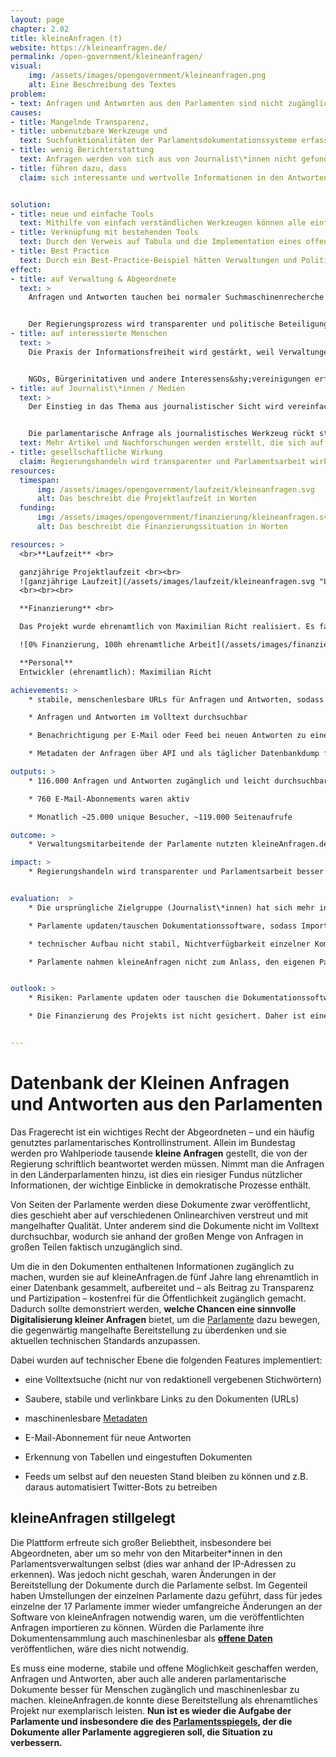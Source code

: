 ```yaml
---
layout: page
chapter: 2.02
title: kleineAnfragen (†)
website: https://kleineanfragen.de/
permalink: /open-government/kleineanfragen/
visual:
    img: /assets/images/opengovernment/kleineanfragen.png
    alt: Eine Beschreibung des Textes
problem:
- text: Anfragen und Antworten aus den Parlamenten sind nicht zugänglich.
causes:
- title: Mangelnde Transparenz,
- title: unbenutzbare Werkzeuge und
  text: Suchfunktionalitäten der Parlamentsdokumentationssysteme erfassen nicht den vollständigen Text und teilweise ist keine Verlinkung auf Anfragen in diesen Systemen möglich
- title: wenig Berichterstattung
  text: Anfragen werden von sich aus von Journalist\*innen nicht gefunden, manchmal werden sie vorab von Abgeordneten direkt an befreundete Journalist\*innen weitergegeben oder darauf hingewiesen
- title: führen dazu, dass
  claim: sich interessante und wertvolle Informationen in den Antworten finden, diese jedoch von wenigen Menschen außerhalb des Parlaments gelesen werden.


solution:
- title: neue und einfache Tools
  text: Mithilfe von einfach verständlichen Werkzeugen können alle einfacher auf die Anfragen und Antworten zugreifen.
- title: Verknüpfung mit bestehenden Tools
  text: Durch den Verweis auf Tabula und die Implementation eines offenen Standards (OParl) können die Daten in den Antworten, aber auch die Metadaten zu allen Antworten weiterverwendet werden.
- title: Best Practice
  text: Durch ein Best-Practice-Beispiel hätten Verwaltungen und Politik von den Vorteilen offener Werkzeuge überzeugt werden sollen.
effect:
- title: auf Verwaltung & Abgeordnete
  text: >
    Anfragen und Antworten tauchen bei normaler Suchmaschinenrecherche auf.


    Der Regierungsprozess wird transparenter und politische Beteiligung wird vereinfacht.
- title: auf interessierte Menschen
  text: >
    Die Praxis der Informationsfreiheit wird gestärkt, weil Verwaltungen online anhand von Fällen viel über Informationsfreiheit lernen können.


    NGOs, Bürgerinitativen und andere Interessens&shy;vereinigungen erfahren schneller, wenn ihre Themen im Parlament angefragt werden.
- title: auf Journalist\*innen / Medien
  text: >
    Der Einstieg in das Thema aus journalistischer Sicht wird vereinfacht


    Die parlamentarische Anfrage als journalistisches Werkzeug rückt stärker in den Fokus der Medien.
  text: Mehr Artikel und Nachforschungen werden erstellt, die sich auf Anfragen stützen.
- title: gesellschaftliche Wirkung
  claim: Regierungshandeln wird transparenter und Parlamentsarbeit wirksamer und besser nachvollziehbar, da mehr Menschen die Möglichkeit haben, sich zu informieren.
resources:
  timespan:
      img: /assets/images/opengovernment/laufzeit/kleineanfragen.svg
      alt: Das beschreibt die Projektlaufzeit in Worten
  funding:
      img: /assets/images/opengovernment/finanzierung/kleineanfragen.svg
      alt: Das beschreibt die Finanzierungssituation in Worten

resources: >
  <br>**Laufzeit** <br>

  ganzjährige Projektlaufzeit <br><br>
  ![ganzjährige Laufzeit](/assets/images/laufzeit/kleineanfragen.svg "Laufzeit kleineAnfragen")
  <br><br><br>

  **Finanzierung** <br>

  Das Projekt wurde ehrenamtlich von Maximilian Richt realisiert. Es fallen ausschließlich Kosten für Server und Speicherplatz an. <br><br>

  ![0% Finanzierung, 100h ehrenamtliche Arbeit](/assets/images/finanzierung/kleineanfragen.svg "Laufzeit kleineAnfragen")<br><br>

  **Personal**
  Entwickler (ehrenamtlich): Maximilian Richt

achievements: >
    * stabile, menschenlesbare URLs für Anfragen und Antworten, sodass diese auch per Mail oder in Sozialen Medien geteilt werden können

    * Anfragen und Antworten im Volltext durchsuchbar

    * Benachrichtigung per E-Mail oder Feed bei neuen Antworten zu einer Suche

    * Metadaten der Anfragen über API und als täglicher Datenbankdump für Entwickler*innen bereitgestellt

outputs: >
    * 116.000 Anfragen und Antworten zugänglich und leicht durchsuchbar

    * 760 E-Mail-Abonnements waren aktiv

    * Monatlich ~25.000 unique Besucher, ~119.000 Seitenaufrufe

outcome: >
    * Verwaltungsmitarbeitende der Parlamente nutzten kleineAnfragen.de öfter als ihre eigenen Tools

impact: >
    * Regierungshandeln wird transparenter und Parlamentsarbeit besser nachvollziehbar, da mehr Menschen die Möglichkeit haben, sich zu informieren. Das ermöglicht mehr Partizipation.


evaluation:  >
    * Die ursprüngliche Zielgruppe (Journalist\*innen) hat sich mehr in Richtung interessierte Bürger\*innen und interessanterweise Verwaltungsmitarbeiter\*innen bewegt.

    * Parlamente updaten/tauschen Dokumentationssoftware, sodass Import von Anfragen und Antworten ohne Anpassung nicht mehr möglich ist – zeitliche Ressourcen hierfür nicht ausreichend, sodass längere Zeit keine neuen Dokumente mehr erscheinen

    * technischer Aufbau nicht stabil, Nichtverfügbarkeit einzelner Komponenten (Suche, Scraper, Dokumentenbereitstellung) sorgt für Ausfall der ganzen Plattform

    * Parlamente nahmen kleineAnfragen nicht zum Anlass, den eigenen Parlamentsspiegel zu überarbeiten und selbst offene Daten bereitzustellen.


outlook: >
    * Risiken: Parlamente updaten oder tauschen die Dokumentationssoftware, sodass der Import von Anfragen und Antworten von diesem Parlament nicht mehr funktioniert bis eine neue Anbindung geschrieben wurde.

    * Die Finanzierung des Projekts ist nicht gesichert. Daher ist eine langfristige Planung nicht möglich.


---
```



# Datenbank der Kleinen Anfragen und Antworten aus den Parlamenten

Das Fragerecht ist ein wichtiges Recht der Abgeordneten – und ein häufig genutztes parlamentarisches Kontrollinstrument. Allein im Bundestag werden pro Wahlperiode tausende **kleine Anfragen** gestellt, die von der Regierung schriftlich beantwortet werden müssen. Nimmt man die Anfragen in den Länderparlamenten hinzu, ist dies ein riesiger Fundus nützlicher Informationen, der wichtige Einblicke in demokratische Prozesse enthält. 

Von Seiten der Parlamente werden diese Dokumente zwar veröffentlicht, dies geschieht aber auf verschiedenen Onlinearchiven verstreut und mit mangelhafter Qualität. Unter anderem sind die Dokumente nicht im Volltext durchsuchbar, wodurch sie anhand der großen Menge von Anfragen in großen Teilen faktisch unzugänglich sind. 

Um die in den Dokumenten enthaltenen Informationen zugänglich zu machen, wurden sie auf kleineAnfragen.de fünf Jahre lang ehrenamtlich in einer Datenbank gesammelt, aufbereitet und – als Beitrag zu Transparenz und Partizipation – kostenfrei für die Öffentlichkeit zugänglich gemacht. Dadurch sollte demonstriert werden, **welche Chancen eine sinnvolle Digitalisierung kleiner Anfragen** bietet, um die [Parlamente](https://kleineanfragen.de/info) dazu bewegen, die gegenwärtig mangelhafte Bereitstellung zu überdenken und sie aktuellen technischen Standards anzupassen.

Dabei wurden auf technischer Ebene die folgenden Features implementiert: 

* eine Volltextsuche (nicht nur von redaktionell vergebenen Stichwörtern)

* Saubere, stabile und verlinkbare Links zu den Dokumenten (URLs)

* maschinenlesbare [Metadaten](https://de.wikipedia.org/wiki/Metadaten)

* E-Mail-Abonnement für neue Antworten

* Erkennung von Tabellen und eingestuften Dokumenten

* Feeds um selbst auf den neuesten Stand bleiben zu können und z.B. daraus automatisiert Twitter-Bots zu betreiben

## kleineAnfragen stillgelegt

Die Plattform erfreute sich großer Beliebtheit, insbesondere bei Abgeordneten, aber um so mehr von den Mitarbeiter*innen in den Parlamentsverwaltungen selbst (dies war anhand der IP-Adressen zu erkennen). Was jedoch nicht geschah, waren Änderungen in der Bereitstellung der Dokumente durch die Parlamente selbst. Im Gegenteil haben Umstellungen der einzelnen Parlamente dazu geführt, dass für jedes einzelne der 17 Parlamente immer wieder umfangreiche Änderungen an der Software von kleineAnfragen notwendig waren, um die veröffentlichten Anfragen importieren zu können. Würden die Parlamente ihre Dokumentensammlung auch maschinenlesbar als **[offene Daten](https://okfn.de/themen/open_data/)** veröffentlichen, wäre dies nicht notwendig.

Es muss eine moderne, stabile und offene Möglichkeit geschaffen werden, Anfragen und Antworten, aber auch alle anderen parlamentarische Dokumente besser für Menschen zugänglich und maschinenlesbar zu machen. kleineAnfragen.de konnte diese Bereitstellung als ehrenamtliches Projekt nur exemplarisch leisten. **Nun ist es wieder die Aufgabe der Parlamente und insbesondere die des [Parlamentsspiegels](https://www.parlamentsspiegel.de/), der die Dokumente aller Parlamente aggregieren soll, die Situation zu verbessern.**
